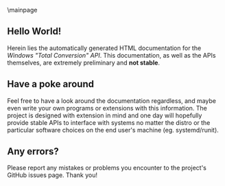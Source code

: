 \mainpage

## Hello World!

Herein lies the automatically generated HTML documentation for the *Windows "Total Conversion" API*. This documentation, as well as the APIs themselves, are extremely preliminary and **not stable**.

## Have a poke around

Feel free to have a look around the documentation regardless, and maybe even write your own programs or extensions with this information. The project is designed with extension in mind and one day will hopefully provide stable APIs to interface with systems no matter the distro or the particular software choices on the end user's machine (eg. systemd/runit).

## Any errors?

Please report any mistakes or problems you encounter to the project's GitHub issues page. Thank you!
